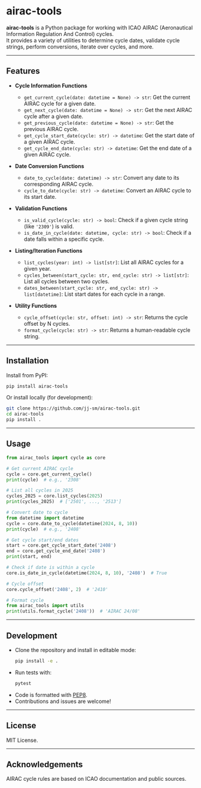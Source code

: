 # airac-tools

**airac-tools** is a Python package for working with ICAO AIRAC (Aeronautical Information Regulation And Control) cycles.  
It provides a variety of utilities to determine cycle dates, validate cycle strings, perform conversions, iterate over cycles, and more.

---

## Features

- **Cycle Information Functions**
  - `get_current_cycle(date: datetime = None) -> str`: Get the current AIRAC cycle for a given date.
  - `get_next_cycle(date: datetime = None) -> str`: Get the next AIRAC cycle after a given date.
  - `get_previous_cycle(date: datetime = None) -> str`: Get the previous AIRAC cycle.
  - `get_cycle_start_date(cycle: str) -> datetime`: Get the start date of a given AIRAC cycle.
  - `get_cycle_end_date(cycle: str) -> datetime`: Get the end date of a given AIRAC cycle.

- **Date Conversion Functions**
  - `date_to_cycle(date: datetime) -> str`: Convert any date to its corresponding AIRAC cycle.
  - `cycle_to_date(cycle: str) -> datetime`: Convert an AIRAC cycle to its start date.

- **Validation Functions**
  - `is_valid_cycle(cycle: str) -> bool`: Check if a given cycle string (like `'2309'`) is valid.
  - `is_date_in_cycle(date: datetime, cycle: str) -> bool`: Check if a date falls within a specific cycle.

- **Listing/Iteration Functions**
  - `list_cycles(year: int) -> list[str]`: List all AIRAC cycles for a given year.
  - `cycles_between(start_cycle: str, end_cycle: str) -> list[str]`: List all cycles between two cycles.
  - `dates_between(start_cycle: str, end_cycle: str) -> list[datetime]`: List start dates for each cycle in a range.

- **Utility Functions**
  - `cycle_offset(cycle: str, offset: int) -> str`: Returns the cycle offset by N cycles.
  - `format_cycle(cycle: str) -> str`: Returns a human-readable cycle string.

---

## Installation

Install from PyPI:

```bash
pip install airac-tools
```

Or install locally (for development):

```bash
git clone https://github.com/jj-sm/airac-tools.git
cd airac-tools
pip install .
```

---

## Usage

```python
from airac_tools import cycle as core

# Get current AIRAC cycle
cycle = core.get_current_cycle()
print(cycle)  # e.g., '2308'

# List all cycles in 2025
cycles_2025 = core.list_cycles(2025)
print(cycles_2025)  # ['2501', ..., '2513']

# Convert date to cycle
from datetime import datetime
cycle = core.date_to_cycle(datetime(2024, 8, 10))
print(cycle)  # e.g., '2408'

# Get cycle start/end dates
start = core.get_cycle_start_date('2408')
end = core.get_cycle_end_date('2408')
print(start, end)

# Check if date is within a cycle
core.is_date_in_cycle(datetime(2024, 8, 10), '2408')  # True

# Cycle offset
core.cycle_offset('2408', 2)  # '2410'

# Format cycle
from airac_tools import utils
print(utils.format_cycle('2408'))  # 'AIRAC 24/08'
```

---

## Development

- Clone the repository and install in editable mode:
  ```bash
  pip install -e .
  ```
- Run tests with:
  ```bash
  pytest
  ```
- Code is formatted with [PEP8](https://pep8.org/).
- Contributions and issues are welcome!

[//]: # (---)

[//]: # (## Continuous Integration and Publishing)

[//]: # ()
[//]: # (- Tests are run automatically via GitHub Actions on every push and pull request.)

[//]: # (- Publishing to PyPI is automated on release tags &#40;see `.github/workflows/publish.yaml`&#41;.)

[//]: # (- To publish, make sure your PyPI credentials are set as repository secrets &#40;`PYPI_USERNAME`, `PYPI_PASSWORD`&#41;, then push a tag:  )

[//]: # (  ```bash)

[//]: # (  git tag v0.1.0)

[//]: # (  git push --tags)

[//]: # (  ```)

---

## License

MIT License.

---

## Acknowledgements

AIRAC cycle rules are based on ICAO documentation and public sources.
